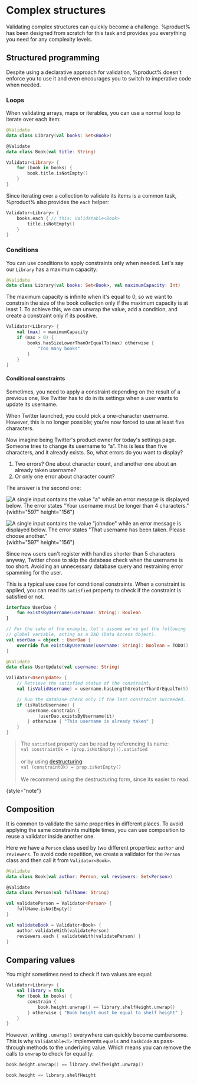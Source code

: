 # Complex structures

Validating complex structures can quickly become a challenge. %product% has been designed from scratch for this task and
provides you everything you need for any complexity levels.

## Structured programming

Despite using a declarative approach for validation, %product% doesn't enforce you to use it and even encourages you to
switch to imperative code when needed.

### Loops

When validating arrays, maps or iterables, you can use a normal loop to iterate over each item:

```kotlin
@Validate
data class Library(val books: Set<Book>)

@Validate
data class Book(val title: String)

Validator<Library> {
    for (book in books) {
        book.title.isNotEmpty()
    }
}
```

Since iterating over a collection to validate its items is a common task, %product% also provides the `each` helper:

```kotlin
Validator<Library> {
    books.each { // this: Validatable<Book>
        title.isNotEmpty()
    }
}
```

### Conditions

You can use conditions to apply constraints only when needed. Let's say our `Library` has a maximum capacity:

```kotlin
@Validate
data class Library(val books: Set<Book>, val maximumCapacity: Int)
```

The maximum capacity is infinite when it's equal to 0, so we want to constrain the size of the book collection only if
the maximum capacity is at least 1. To achieve this, we can unwrap the value, add a condition, and create a constraint
only if its positive.

```kotlin
Validator<Library> {
    val (max) = maximumCapacity
    if (max > 0) {
        books.hasSizeLowerThanOrEqualTo(max) otherwise {
            "Too many books"
        }
    }
}
```

#### Conditional constraints

Sometimes, you need to apply a constraint depending on the result of a previous one, like Twitter has to do in its
settings when a user wants to update its username.

When Twitter launched, you could pick a one-character username. However, this is no longer possible; you're now forced
to use at least five characters.

Now imagine being Twitter's product owner for today's settings page. Someone tries to change its username to “a”. This
is less than five characters, and it already exists. So, what errors do you want to display?

1. Two errors? One about character count, and another one about an already taken username?
2. Or only one error about character count?

The answer is the second one:

![A single input contains the value "a" while an error message is displayed below. The error states "Your username must be longer than 4 characters."](twitter-too-short.png "Twitter's form to change a username")
{width="597" height="156"}

![A single input contains the value "johndoe" while an error message is displayed below. The error states "That username has been taken. Please choose another."](twitter-taken.png "Twitter's form to change a username")
{width="597" height="156"}

Since new users can't register with handles shorter than 5 characters anyway, Twitter chose to skip the database check
when the username is too short. Avoiding an unnecessary database query and restraining error spamming for the user.

This is a typical use case for conditional constraints. When a constraint is applied, you can read its `satisfied`
property to check if the constraint is satisfied or not.

```kotlin
interface UserDao {
    fun existsByUsername(username: String): Boolean
}

// For the sake of the example, let's assume we've got the following
// global variable, acting as a DAO (Data Access Object).
val userDao = object : UserDao {
    override fun existsByUsername(username: String): Boolean = TODO()
}

@Validate
data class UserUpdate(val username: String)

Validator<UserUpdate> {
    // Retrieve the satisfied status of the constraint.
    val (isValidUsername) = username.hasLengthGreaterThanOrEqualTo(5)

    // Run the database check only if the last constraint succeeded.
    if (isValidUsername) {
        username.constrain {
            !userDao.existsByUsername(it)
        } otherwise { "This username is already taken" }
    }
}
```

> The `satisfied` property can be read by referencing its name: \
> `val constraintOk = (prop.isNotEmpty()).satisfied` \
> \
> or by using [destructuring](https://kotlinlang.org/docs/destructuring-declarations.html#destructuring-in-lambdas): \
> `val (constraintOk) = prop.isNotEmpty()` \
> \
> We recommend using the destructuring form, since its easier to read.

{style="note"}

## Composition

It is common to validate the same properties in different places. To avoid applying the same constraints multiple times,
you can use composition to reuse a validator inside another one.

Here we have a `Person` class used by two different properties: `author` and `reviewers`. To avoid code repetition, we
create a validator for the `Person` class and then call it from `Validator<Book>`.

```kotlin
@Validate
data class Book(val author: Person, val reviewers: Set<Person>)

@Validate
data class Person(val fullName: String)

val validatePerson = Validator<Person> {
    fullName.isNotEmpty()
}

val validateBook = Validator<Book> {
    author.validateWith(validatePerson)
    reviewers.each { validateWith(validatePerson) }
}
```

## Comparing values

You might sometimes need to check if two values are equal:

```kotlin
Validator<Library> {
    val library = this
    for (book in books) {
        constrain {
            book.height.unwrap() == library.shelfHeight.unwrap()
        } otherwise { "Book height must be equal to shelf height" }
    }
}
```

However, writing `.unwrap()` everywhere can quickly become cumbersome. This is why `Validatable<T>` implements
`equals` and `hashCode` as pass-through methods to the underlying value. Which means you can remove the calls to
`unwrap` to check for equality:

<compare type="top-bottom" first-title="With explicit usage of unwrap()" second-title="Without unwrap()">

```kotlin
book.height.unwrap() == library.shelfHeight.unwrap()
```

```kotlin
book.height == library.shelfHeight
```

</compare>
